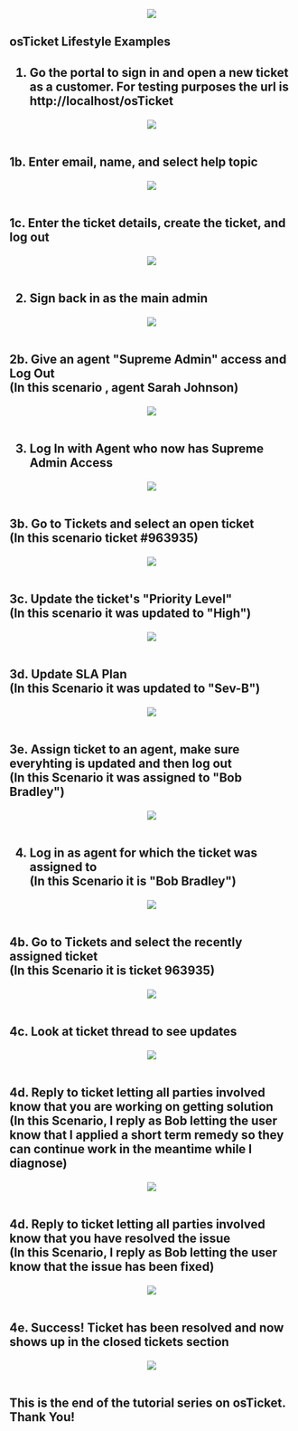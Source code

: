 <p align="center">
<img src="https://imgur.com/1sxfJqX.png alt="Traffic Examination"/>
</p>

<h2>osTicket Lifestyle Examples<h2/>

                                                                 
1. Go the portal to sign in and open a new ticket as a customer. For testing purposes the url is http://localhost/osTicket

<p align="center">
<img src=https://i.ibb.co/ByXP4bc/1.jpg
</p>
<br />
<br />

                 
1b. Enter email, name, and select help topic

<p align="center">
<img src=https://i.ibb.co/P9PYV86/2.jpg
</p>
<br />
<br />


1c. Enter the ticket details, create the ticket, and log out

<p align="center">
<img src=https://i.ibb.co/7rHyqCW/3.jpg
</p>
<br />
<br />


2. Sign back in as the main admin 

<p align="center">
<img src=https://i.ibb.co/KFn2ptK/4.jpg
</p>
<br />
<br />

                 
2b. Give an agent "Supreme Admin" access and Log Out<br/>
  (In this scenario , agent Sarah Johnson)                             

<p align="center">
<img src=https://i.ibb.co/MpFPXxm/5.jpg
</p>
<br />
<br />

                 
3. Log In with Agent who now has Supreme Admin Access 

<p align="center">
<img src=https://i.ibb.co/CWZ3dZD/6.jpg
</p>
<br />
<br />


3b. Go to Tickets and select an open ticket<br/>
    (In this scenario ticket #963935)

<p align="center">
<img src=https://i.ibb.co/MD18w3j/7.jpg
</p>
<br />
<br />

                 
3c. Update the ticket's "Priority Level"<br/>
   (In this scenario it was updated to "High")                                    

<p align="center">
<img src=https://i.ibb.co/6ysT3gk/8.jpg
</p>
<br />
<br />

                 
3d. Update SLA Plan <br/>
  (In this Scenario it was updated to "Sev-B")              

<p align="center">
<img src=https://i.ibb.co/MBx9G4F/9.jpg
</p>
<br />
<br />


3e. Assign ticket to an agent, make sure everyhting is updated and then log out<br/>
    (In this Scenario it was assigned to "Bob Bradley")

<p align="center">
<img src=https://i.ibb.co/bdhyyrQ/10.jpg
</p>
<br />
<br />


4. Log in as agent for which the ticket was assigned to<br/>
    (In this Scenario it is "Bob Bradley")

<p align="center">
<img src=https://i.ibb.co/nCTfRGK/11.jpg
</p>
<br />
<br />
        
                 
4b. Go to Tickets and select the recently assigned ticket<br/>
    (In this Scenario it is ticket 963935)

<p align="center">
<img src=https://i.ibb.co/Qjhdnq9/12.jpg
</p>
<br />
<br />   
                 
                 
4c. Look at ticket thread to see updates

<p align="center">
<img src=https://i.ibb.co/DVM2mkN/13.jpg
</p>
<br />
<br />     
                 
                 
4d. Reply to ticket letting all parties involved know that you are working on getting solution<br/>
    (In this Scenario, I reply as Bob letting the user know that I applied a short term remedy so they can continue work in the meantime while I diagnose)

<p align="center">
<img src=https://i.ibb.co/Vw0kKDx/14.jpg
</p>
<br />
<br />      
                 
                 
4d. Reply to ticket letting all parties involved know that you have resolved the issue<br/>
    (In this Scenario, I reply as Bob letting the user know that the issue has been fixed)

<p align="center">
<img src=https://i.ibb.co/SRhxkvp/15.jpg
</p>
<br />
<br />          
                 
                 
4e. Success! Ticket has been resolved and now shows up in the closed tickets section<br/>

<p align="center">
<img src=https://i.ibb.co/68dkQWF/16.jpg
</p>
<br />
<br />                  
                 
                 
This is the end of the tutorial series on osTicket. Thank You!
